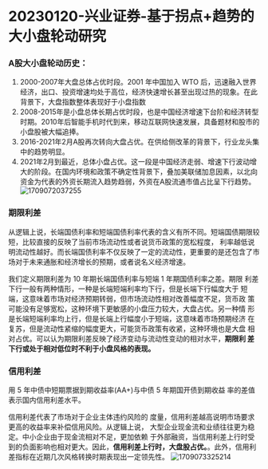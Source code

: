 # 20230120-兴业证券-基于拐点+趋势的大小盘轮动研究


### A股大小盘轮动历史：

1. 2000-2007年大盘总体占优时段。2001 年中国加入 WTO 后，迅速融入世界经济，出口、投资增速均处于高位，经济快速增长甚至出现过热的现象。在此背景下，大盘指数整体表现好于小盘指数
2. 2008-2015年是小盘总体长期占优时段，也是中国经济增速下台阶和经济转型时期。2010年后智能手机时代到来，移动互联网快速发展，具备题材和股市的小盘股被大幅追捧。
3. 2016-2021年2月A股再次转向大盘占优。在供给侧改革的背景下，行业龙头集中的趋势明显。
4. 2021年2月到最近，总体小盘占优。这一段是中国经济走弱、增速下行波动增大的阶段。在国内环境和政策不确定性背景下，叠加美联储加息因素，以北向资金为代表的外资长期流入趋势趋弱，外资在A股流通市值占比呈下行趋势。
![1709072037255](https://github.com/Marcotong21/Quant/assets/125079176/33c05b25-75f0-4998-9ed8-fe7f74635579)


### 期限利差
从逻辑上说，长端国债利率和短端国债利率代表的含义有所不同。短端国债期限较短，比较直接的反映了当前市场流动性或者说货币政策的宽松程度，
利率越低说明流动性越好。而长端国债利率不仅反映了一定的流动性，更重要的是还包含了市场对于未来通胀和经济增长的预期，或者说名义经济增速。

我们定义期限利差为 10 年期长端国债利率与短端 1 年期国债利率之差。期限
利差下行一般有两种情形，一种是长端短端利率均下行，但是长端下行幅度大于
短端，这意味着市场对经济预期转弱，但市场流动性相对改善幅度不足，货币政
策可能没有足够宽松，这种环境下更敏感的小盘压力较大，大盘占优。另一种情
形是长端短端利率均上行，但是长端上行幅度小于短端，这意味着市场预期经济
在复苏，但是流动性紧缩的幅度更大，可能货币政策有收紧，这种环境也是大盘
相对占优。可以认为期限利差反映了经济变动与流动性变动的相对水平，**期限利
差下行或处于相对低位时不利于小盘风格的表现。**

### 信用利差
用 5 年中债中短期票据到期收益率(AA+)与中债 5 年期国开债到期收益
率的差值表示国内信用利差水平。

信用利差代表了市场对于企业主体违约风险的
度量，信用利差越高说明市场要求更高的收益率来补偿信用风险。从逻辑上说，
大型企业现金流和业绩往往更为稳定。中小企业由于现金流相对不足，更加依赖
于外部融资，当信用利差上行时受到的负面影响也相对更大。因此，**信用利差上行时，大盘股占优。**。此外，信用利差指标在近期几次风格转换时期表现出一定领先性。
![1709073325214](https://github.com/Marcotong21/Quant/assets/125079176/2482efb0-d455-4534-8909-83e662b7ecf0)
